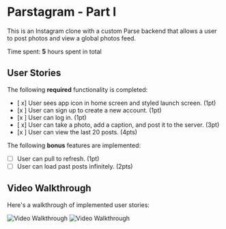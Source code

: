 

# Parstagram - Part I

This is an Instagram clone with a custom Parse backend that allows a user to post photos and view a global photos feed.

Time spent: **5** hours spent in total

## User Stories

The following **required** functionality is completed:

- [ x] User sees app icon in home screen and styled launch screen. (1pt)
- [x ] User can sign up to create a new account. (1pt)
- [x ] User can log in. (1pt)
- [ x] User can take a photo, add a caption, and post it to the server. (3pt)
- [x ] User can view the last 20 posts. (4pts)

The following **bonus** features are implemented:

- [ ] User can pull to refresh. (1pt)
- [ ] User can load past posts infinitely. (2pts)

## Video Walkthrough

Here's a walkthrough of implemented user stories:

<img src='http://g.recordit.co/YWM8eDIpQ3.gif' title='Video Walkthrough' width='' alt='Video Walkthrough' />

<img src='http://g.recordit.co/MaDI8piVeL.gif' title='Video Walkthrough 2' width='' alt='Video Walkthrough' />
